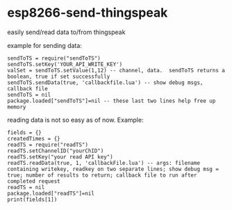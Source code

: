 # esp8266-send-thingspeak
easily send/read data to/from thingspeak

example for sending data:

```
sendToTS = require("sendToTS")
sendToTS.setKey('YOUR_API_WRITE_KEY')
valSet = sendToTS.setValue(1,12) -- channel, data.  sendToTS returns a boolean, true if set successfully
sendToTS.sendData(true, 'callbackfile.lua') -- show debug msgs, callback file
sendToTS = nil
package.loaded["sendToTS"]=nil -- these last two lines help free up memory
```

reading data is not so easy as of now.
Example:

```
fields = {}
createdTimes = {}
readTS = require("readTS")
readTS.setChannelID("yourChID")
readTS.setKey("your read API key")
readTS.readData(true, 1, 'callbackFile.lua') -- args: filename containing writekey, readkey on two separate lines; show debug msg = true; number of results to return; callback file to run after completed request
readTS = nil
package.loaded["readTS"]=nil
print(fields[1])
```